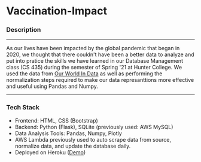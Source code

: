# Vaccination-Impact

### Description

***
As our lives have been impacted by the global pandemic that began in 2020, we thought that there couldn't
have been a better data to analyze and put into pratice the skills we have learned in our Database Management class (CS 435) during the semester of Spring '21 at Hunter College.
We used the data from [Our World In Data](https://github.com/owid/covid-19-data) as well as performing the normalization steps required to make our data represanttions more effective and useful using Pandas and Numpy.
***

### Tech Stack
- Frontend: HTML, CSS (Bootstrap)
- Backend: Python (Flask), SQLite (previously used: AWS MySQL)
- Data Analysis Tools: Pandas, Numpy, Plotly
- AWS Lambda previously used to auto scrape data from source, normalize data, and update the database daily.
- Deployed on Heroku ([Demo](https://coviddataviz19.herokuapp.com/))
